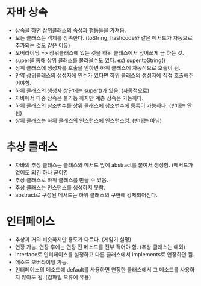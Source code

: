 # 자바 상속
- 상속을 하면 상위클래스의 속성과 행동들을 가져옴.
- 모든 클래스는 객체를 상속한다. (toString, hashcode와 같은 메서드가 자동으로 추가되는 것도 같은 이유)
- 오버라이딩 => 상위클래스에 있는 것을 하위 클래스에서 덮어쓰게 금 하는 것.
- super을 통해 상위 클래스를 불러올수도 있다. ex) super.toString()
- 상위 클래스에 생성자를 호출을 안하면 하위 클래스에 자동적으로 호출이 됨.
- 만약 상위클래스의 생성자에 인수가 있다면 하위 클래스의 생성자에 직접 호출해주어야함.
- 하위 클래스의 생성자 상단에는 super()가 있음. (자동적으로)
- 자바에서 다중 상속은 불가능 하지만 계층 상속은 가능하다.
- 하위 클래스의 참조변수를 상위 클래스에 참조변수에 등록이 가능하다. (반대는 안됨)
- 상위 클래스는 하위 클래스의 인스턴스에 인스턴스임. (반대는 아님)

# 추상 클래스
- 자바의 추상 클래스는 클래스와 메서드 앞에 abstract를 붙여서 생성함. (메서드가 없어도 되긴 하나 굳이?)
- 추상 클래스로 하위 클래스를 만들 수 있음.
- 추상 클래스는 인스턴스를 생성하지 못함.
- abstract로 구성된 메서드는 하위 클래스의 구현에 강제되어진다.

# 인터페이스
- 추상과 거의 비슷하지만 용도가 다르다. (게임기 설명)
- 연장 가능. 연장 후에는 연장 전 메소드를 전부 적어야 함. (추상 클래스는 예외)
- interface로 인터페이스를 설정하고 다른 클래스에서 implements로 연장하면 됨. 
- 메소드 오버라이딩 가능.
- 인터페이스의 메소드에 default를 사용하면 연장한 클래스에서 그 메소드를 사용하지 않아도 됨. (컴파일 오류에 유용)
